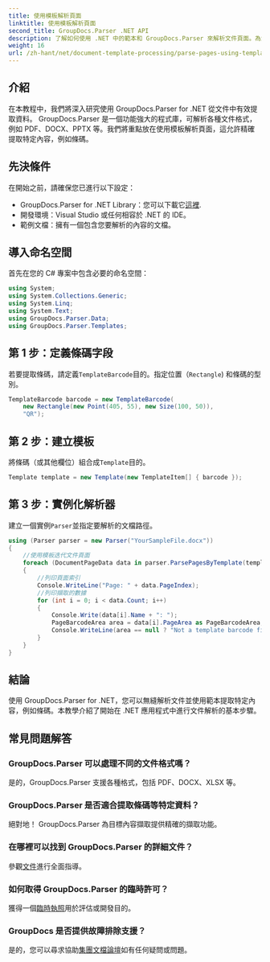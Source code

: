 ```yaml
---
title: 使用模板解析頁面
linktitle: 使用模板解析頁面
second_title: GroupDocs.Parser .NET API
description: 了解如何使用 .NET 中的範本和 GroupDocs.Parser 來解析文件頁面。為您的應用程式高效提取特定內容。
weight: 16
url: /zh-hant/net/document-template-processing/parse-pages-using-templates/
---
```

## 介紹
在本教程中，我們將深入研究使用 GroupDocs.Parser for .NET 從文件中有效提取資料。 GroupDocs.Parser 是一個功能強大的程式庫，可解析各種文件格式，例如 PDF、DOCX、PPTX 等。我們將重點放在使用模板解析頁面，這允許精確提取特定內容，例如條碼。
## 先決條件
在開始之前，請確保您已進行以下設定：
-  GroupDocs.Parser for .NET Library：您可以下載它[這裡](https://releases.groupdocs.com/parser/net/).
- 開發環境：Visual Studio 或任何相容於 .NET 的 IDE。
- 範例文檔：擁有一個包含您要解析的內容的文檔。

## 導入命名空間
首先在您的 C# 專案中包含必要的命名空間：
```csharp
using System;
using System.Collections.Generic;
using System.Linq;
using System.Text;
using GroupDocs.Parser.Data;
using GroupDocs.Parser.Templates;
```
## 第 1 步：定義條碼字段
若要提取條碼，請定義`TemplateBarcode`目的。指定位置（`Rectangle`) 和條碼的型別。
```csharp
TemplateBarcode barcode = new TemplateBarcode(
    new Rectangle(new Point(405, 55), new Size(100, 50)),
    "QR");
```
## 第 2 步：建立模板
將條碼（或其他欄位）組合成`Template`目的。
```csharp
Template template = new Template(new TemplateItem[] { barcode });
```
## 第 3 步：實例化解析器
建立一個實例`Parser`並指定要解析的文檔路徑。
```csharp
using (Parser parser = new Parser("YourSampleFile.docx"))
{
    //使用模板迭代文件頁面
    foreach (DocumentPageData data in parser.ParsePagesByTemplate(template))
    {
        //列印頁面索引
        Console.WriteLine("Page: " + data.PageIndex);
        //列印擷取的數據
        for (int i = 0; i < data.Count; i++)
        {
            Console.Write(data[i].Name + ": ");
            PageBarcodeArea area = data[i].PageArea as PageBarcodeArea;
            Console.WriteLine(area == null ? "Not a template barcode field" : area.Value);
        }
    }
}
```

## 結論
使用 GroupDocs.Parser for .NET，您可以無縫解析文件並使用範本提取特定內容，例如條碼。本教學介紹了開始在 .NET 應用程式中進行文件解析的基本步驟。

## 常見問題解答
### GroupDocs.Parser 可以處理不同的文件格式嗎？
是的，GroupDocs.Parser 支援各種格式，包括 PDF、DOCX、XLSX 等。
### GroupDocs.Parser 是否適合提取條碼等特定資料？
絕對地！ GroupDocs.Parser 為目標內容擷取提供精確的擷取功能。
### 在哪裡可以找到 GroupDocs.Parser 的詳細文件？
參觀[文件](https://tutorials.groupdocs.com/parser/net/)進行全面指導。
### 如何取得 GroupDocs.Parser 的臨時許可？
獲得一個[臨時執照](https://purchase.groupdocs.com/temporary-license/)用於評估或開發目的。
### GroupDocs 是否提供故障排除支援？
是的，您可以尋求協助[集團文檔論壇](https://forum.groupdocs.com/c/parser/17)如有任何疑問或問題。